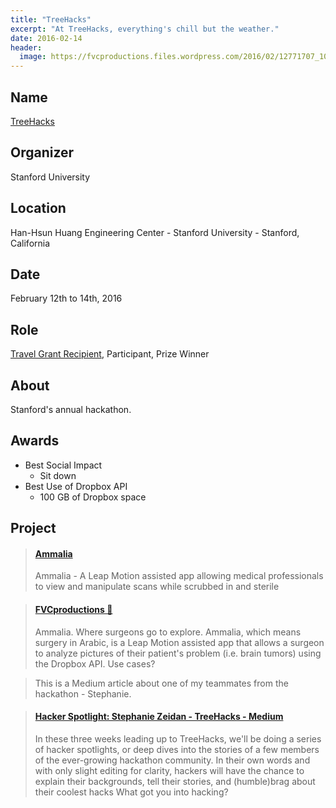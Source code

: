 ```yaml
---
title: "TreeHacks"
excerpt: "At TreeHacks, everything's chill but the weather."
date: 2016-02-14
header:
  image: https://fvcproductions.files.wordpress.com/2016/02/12771707_1076383859078958_1519560316826557331_o.jpg
---
```


## Name

<a title="TreeHacks" href="https://treehacks.com/" target="_blank" rel="noopener">TreeHacks</a>

## Organizer

Stanford University

## Location

Han-Hsun Huang Engineering Center - Stanford University - Stanford, California

## Date

February 12th to 14th, 2016

## Role

[Travel Grant Recipient](https://medium.com/@hackwithtrees/treehacks-admissions-our-goals-and-process-b204a198d4a6), Participant, Prize Winner

## About

Stanford's annual hackathon.

## Awards

- Best Social Impact
  - Sit down
- Best Use of Dropbox API
  - 100 GB of Dropbox space

## Project

<blockquote class="embedly-card"><h4><a href="https://devpost.com/software/ammalia">Ammalia</a></h4><p>Ammalia - A Leap Motion assisted app allowing medical professionals to view and manipulate scans while scrubbed in and sterile</p></blockquote>

<blockquote class="embedly-card"><h4><a href="https://fvcproductions.com/portfolio/ammalia/">FVCproductions 🍓</a></h4><p>Ammalia. Where surgeons go to explore. Ammalia, which means surgery in Arabic, is a Leap Motion assisted app that allows a surgeon to analyze pictures of their patient's problem (i.e. brain tumors) using the Dropbox API. Use cases?</p></blockquote>

> This is a Medium article about one of my teammates from the hackathon - Stephanie.

<blockquote class="embedly-card"><h4><a href="https://medium.com/@hackwithtrees/hacker-spotlight-stephane-zeidan-52a4c90375e8">Hacker Spotlight: Stephanie Zeidan - TreeHacks - Medium</a></h4><p>In these three weeks leading up to TreeHacks, we'll be doing a series of hacker spotlights, or deep dives into the stories of a few members of the ever-growing hackathon community. In their own words and with only slight editing for clarity, hackers will have the chance to explain their backgrounds, tell their stories, and (humble)brag about their coolest hacks What got you into hacking?</p></blockquote>
